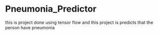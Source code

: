 # Pneumonia_Predictor
this is project done using tensor flow and this project is predicts that the person have pneumonia 
